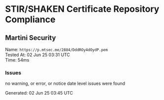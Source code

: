 # STIR/SHAKEN Certificate Repository Compliance

## Martini Security

Name: `https://p.mtsec.me/2884/DddROy4dOydP.pem`\
Tested At: 02 Jun 25 03:31 UTC\
Time: 54ms

### Issues

no warning, or error, or notice date level issues were found

Generated: 02 Jun 25 03:45 UTC